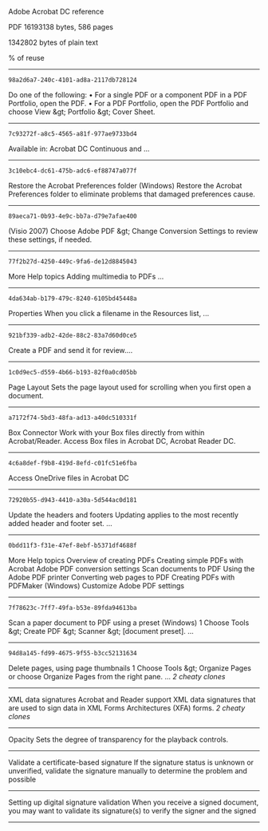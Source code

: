 ﻿Adobe Acrobat DC reference

PDF 16193138 bytes, 586 pages

1342802 bytes of plain text

% of reuse

---

    98a2d6a7-240c-4101-ad8a-2117db728124

Do one of the following:
• For a single PDF or a component PDF in a PDF Portfolio, open the PDF.
• For a PDF Portfolio, open the PDF Portfolio and choose View &amp;gt; Portfolio &amp;gt; Cover Sheet.

---

    7c93272f-a8c5-4565-a81f-977ae9733bd4

Available in: Acrobat DC Continuous and ...

---

    3c10ebc4-dc61-475b-adc6-ef88747a077f

Restore the Acrobat Preferences folder (Windows)
Restore the Acrobat Preferences folder to eliminate problems that damaged preferences cause.

---

    89aeca71-0b93-4e9c-bb7a-d79e7afae400

(Visio 2007) Choose Adobe PDF &amp;gt; Change Conversion Settings to review these settings, if needed.

---

    77f2b27d-4250-449c-9fa6-de12d8845043

More Help topics
Adding multimedia to PDFs ...

---

    4da634ab-b179-479c-8240-6105bd45448a

Properties When you click a filename in the Resources list, ...

---

    921bf339-adb2-42de-88c2-83a7d60d0ce5

Create a PDF and send it for review....

---

    1c0d9ec5-d559-4b66-b193-82f0a0cd05bb
Page Layout Sets the page layout used for scrolling when you first open a document.

---

    a7172f74-5bd3-48fa-ad13-a40dc510331f

Box Connector Work with your Box files directly from within Acrobat/Reader. Access Box files in Acrobat DC, Acrobat Reader DC.

---

    4c6a8def-f9b8-419d-8efd-c01fc51e6fba

Access OneDrive files in Acrobat DC

---

    72920b55-d943-4410-a30a-5d544ac0d181

Update the headers and footers Updating applies to the most recently added header and footer set. ...

---

    0bdd11f3-f31e-47ef-8ebf-b5371df4688f

More Help topics
Overview of creating PDFs
Creating simple PDFs with Acrobat
Adobe PDF conversion settings
Scan documents to PDF
Using the Adobe PDF printer
Converting web pages to PDF
Creating PDFs with PDFMaker (Windows)
Customize Adobe PDF settings

---

    7f78623c-7ff7-49fa-b53e-89fda94613ba

Scan a paper document to PDF using a preset (Windows)
1 Choose Tools &amp;gt; Create PDF &amp;gt; Scanner &amp;gt; [document preset]. ...

---

    94d8a145-fd99-4675-9f55-b3cc52131634

Delete pages, using page thumbnails
1 Choose Tools &amp;gt; Organize Pages or choose Organize Pages from the right pane.
...
*2 cheaty clones*

---

<!-- a63003c8-3510-44af-aa64-53617301e458 <=< ACCEPT -->
XML data signatures
Acrobat and Reader support XML data signatures that are used to sign data in XML Forms Architectures (XFA) forms.
*2 cheaty clones*

---

<!-- 8ca3935e-8fb6-4e28-8b1c-13ff7866df27 <=< ACCEPT -->
Opacity Sets the degree of transparency for the playback controls.

---

<!-- ebaf3e4f-83c3-402d-8bac-e9ce3ba7624e <=< ACCEPT -->
Validate a certificate-based signature
If the signature status is unknown or unverified, validate the signature manually to determine the problem and possible

---

<!-- 378c4e2b-47cb-4275-82df-a79e6c053702 <=< ACCEPT -->
Setting up digital signature validation
When you receive a signed document, you may want to validate its signature(s) to verify the signer and the signed

---
